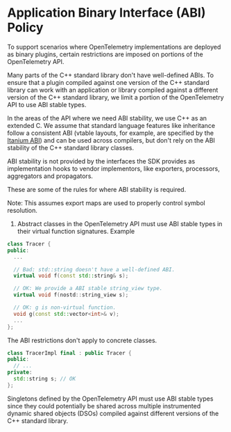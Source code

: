 # Application Binary Interface (ABI) Policy

To support scenarios where OpenTelemetry implementations are deployed as binary
plugins, certain restrictions are imposed on portions of the OpenTelemetry API.

Many parts of the C++ standard library don't have well-defined ABIs. To ensure
that a plugin compiled against one version of the C++ standard library can work
with an application or library compiled against a different version of the C++
standard library, we limit a portion of the OpenTelemetry API to use ABI stable
types.

In the areas of the API where we need ABI stability, we use C++ as an extended
C. We assume that standard language features like inheritance follow a
consistent ABI (vtable layouts, for example, are specified by the [Itanium
ABI](https://itanium-cxx-abi.github.io/cxx-abi/abi.html#vtable)) and can be used
across compilers, but don't rely on the ABI stability of the C++ standard
library classes.

ABI stability is not provided by the interfaces the SDK provides as
implementation hooks to vendor implementors, like exporters, processors,
aggregators and propagators.

These are some of the rules for where ABI stability is required.

Note: This assumes export maps are used to properly control symbol resolution.

1. Abstract classes in the OpenTelemetry API must use ABI stable types in their
   virtual function signatures. Example

```cpp
class Tracer {
public:
  ...

  // Bad: std::string doesn't have a well-defined ABI.
  virtual void f(const std::string& s);

  // OK: We provide a ABI stable string_view type.
  virtual void f(nostd::string_view s);

  // OK: g is non-virtual function.
  void g(const std::vector<int>& v);
  ...
};
```

The ABI restrictions don't apply to concrete classes.

```cpp
class TracerImpl final : public Tracer {
public:
  // ...
private:
  std::string s; // OK
};
```

Singletons defined by the OpenTelemetry API must use ABI stable types since they
could potentially be shared across multiple instrumented dynamic shared objects
(DSOs) compiled against different versions of the C++ standard library.
